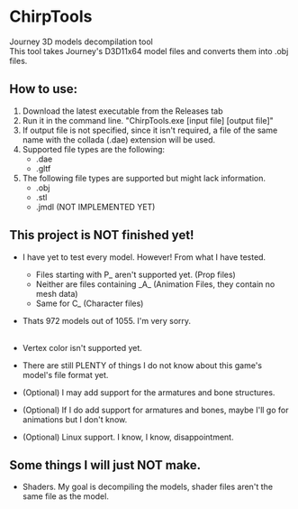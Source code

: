 # ChirpTools
Journey 3D models decompilation tool<br>
This tool takes Journey's D3D11x64 model files and converts them into .obj files.

## How to use:
1. Download the latest executable from the Releases tab<br>
2. Run it in the command line. "ChirpTools.exe [input file] [output file]"<br>
3. If output file is not specified, since it isn't required, a file of the same name with the collada (.dae) extension will be used.
4. Supported file types are the following:
   - .dae
   - .gltf
5. The following file types are supported but might lack information.
   - .obj
   - .stl
   - .jmdl (NOT IMPLEMENTED YET)
  
## This project is NOT finished yet!
- I have yet to test every model. However! From what I have tested.<br>
  - Files starting with P\_ aren't supported yet. (Prop files)
  - Neither are files containing \_A\_ (Animation Files, they contain no mesh data)
  - Same for C\_ (Character files)<br>
- Thats 972 models out of 1055. I'm very sorry.<br><br>

- Vertex color isn't supported yet.<br>
- There are still PLENTY of things I do not know about this game's model's file format yet.<br>
- (Optional) I may add support for the armatures and bone structures.<br>
- (Optional) If I do add support for armatures and bones, maybe I'll go for animations but I don't know.<br>
- (Optional) Linux support. I know, I know, disappointment.<br>

## Some things I will just NOT make.
- Shaders. My goal is decompiling the models, shader files aren't the same file as the model.
